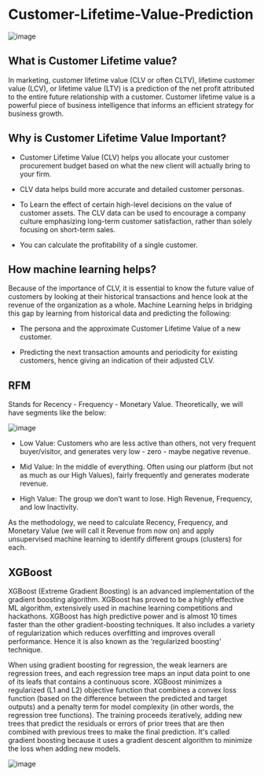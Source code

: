 # Customer-Lifetime-Value-Prediction

![image](https://github.com/basel-ay/Customer-Lifetime-Value-Prediction/assets/64821137/88e9133b-7a96-4af5-bfb9-7e558e29b5b8)

## What is Customer Lifetime value?
In marketing, customer lifetime value (CLV or often CLTV), lifetime customer value (LCV), or lifetime value (LTV) is a prediction of the net profit attributed to the entire future relationship with a customer. Customer lifetime value is a powerful piece of business intelligence that informs an efficient strategy for business growth.

## Why is Customer Lifetime Value Important?
* Customer Lifetime Value (CLV) helps you allocate your customer procurement budget based on what the new client will actually bring to your firm.

* CLV data helps build more accurate and detailed customer personas.

* To Learn the effect of certain high-level decisions on the value of customer assets. The CLV data can be used to encourage a company culture emphasizing long-term customer satisfaction, rather than solely focusing on short-term sales.

* You can calculate the profitability of a single customer.

## How machine learning helps?
Because of the importance of CLV, it is essential to know the future value of customers by looking at their historical transactions and hence look at the revenue of the organization as a whole. Machine Learning helps in bridging this gap by learning from historical data and predicting the following:

* The persona and the approximate Customer Lifetime Value of a new customer.

* Predicting the next transaction amounts and periodicity for existing customers, hence giving an indication of their adjusted CLV.

## **RFM** 

Stands for Recency - Frequency - Monetary Value. Theoretically, we will have segments like the below:

![image](https://github.com/basel-ay/Customer-Lifetime-Value-Prediction/assets/64821137/eac0f80a-6ac2-405f-8282-0186bbfa2729)

* Low Value: Customers who are less active than others, not very frequent buyer/visitor, and generates very low - zero - maybe negative revenue.

* Mid Value: In the middle of everything. Often using our platform (but not as much as our High Values), fairly frequently and generates moderate revenue.

* High Value: The group we don’t want to lose. High Revenue, Frequency, and low Inactivity.


As the methodology, we need to calculate Recency, Frequency, and Monetary Value (we will call it Revenue from now on) and apply unsupervised machine learning to identify different groups (clusters) for each.

## XGBoost

XGBoost (Extreme Gradient Boosting) is an advanced implementation of the gradient boosting algorithm. XGBoost has proved to be a highly effective ML algorithm, extensively used in machine learning competitions and hackathons. XGBoost has high predictive power and is almost 10 times faster than the other gradient-boosting techniques. It also includes a variety of regularization which reduces overfitting and improves overall performance. Hence it is also known as the ‘regularized boosting‘ technique.

When using gradient boosting for regression, the weak learners are regression trees, and each regression tree maps an input data point to one of its leafs that contains a continuous score. XGBoost minimizes a regularized (L1 and L2) objective function that combines a convex loss function (based on the difference between the predicted and target outputs) and a penalty term for model complexity (in other words, the regression tree functions). The training proceeds iteratively, adding new trees that predict the residuals or errors of prior trees that are then combined with previous trees to make the final prediction. It's called gradient boosting because it uses a gradient descent algorithm to minimize the loss when adding new models.

![image](https://github.com/basel-ay/Customer-Lifetime-Value-Prediction/assets/64821137/f3a4e25e-4108-4ce1-9471-ee9292df25b4)


